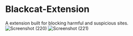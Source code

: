 # Blackcat-Extension
A extension built for blocking harmful and suspicious sites.
![Screenshot (220)](https://github.com/nitin7213/Blackcat-Extension/assets/155103864/1bf98d81-f51d-46bb-959f-f67b2ac09bef)
![Screenshot (221)](https://github.com/nitin7213/Blackcat-Extension/assets/155103864/65a68fdb-7cad-4107-83eb-301034d5277d)
